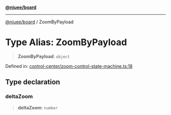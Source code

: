 [**@niuee/board**](../README.md)

***

[@niuee/board](../globals.md) / ZoomByPayload

# Type Alias: ZoomByPayload

> **ZoomByPayload**: `object`

Defined in: [control-center/zoom-control-state-machine.ts:18](https://github.com/niuee/board/blob/cc09a87e934160adef876c4e11d51fd97e78653d/src/control-center/zoom-control-state-machine.ts#L18)

## Type declaration

### deltaZoom

> **deltaZoom**: `number`

